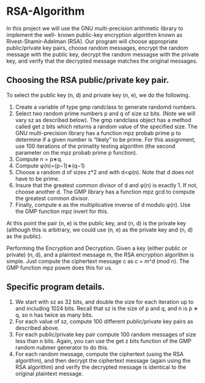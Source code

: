 # RSA-Algorithm

In this project we will use the GNU multi-precision arithmetic library to implement the well- known public-key encryption algorithm known as Rivest-Shamir-Adelman (RSA). Our program will choose appropriate public/private key pairs, choose random messages, encrypt the random message with the public key, decrypt the random messagse with the private key, and verify that the decrypted message matches the original messages.

## Choosing the RSA public/private key pair. 
To select the public key (n, d) and private key (n, e), we do the following.

1. Create a variable of type gmp randclass to generate randomd numbers.
2. Select two random prime numbers p and q of size sz bits. (Note we will vary sz as described below). The gmp randclass object has a method called get z bits which returns a random value of the specified size. The GNU multi-precision library has a function mpz probab prime p to determine if a given number is “likely” to be prime. For this assignment, use 100 iterations of the primality testing algorithm (the second parameter on the mpz probab prime p function).
3. Compute n = p∗q.
4. Compute φ(n)=(p−1)∗(q−1)
5. Choose a random d of sizes z*2 and with d<φ(n). Note that d does not have to be prime.
6. Insure that the greatest common divisor of d and φ(n) is exactly 1. If not, choose another d. The GMP library has a function mpz gcd to compute the greatest common divisor.
7. Finally, compute e as the multiplicative inverse of d modulo φ(n). Use the GMP function mpz invert for this.

At this point the pair (n, e) is the public key, and (n, d) is the private key (although this is arbitrary, we could use (n, e) as the private key and (n, d) as the public).

Performing the Encryption and Decryption. Given a key (either public or private) (n, d), and a plaintext message m, the RSA encryption algorithm is simple. Just compute the ciphertext message c as c = m^d (mod n). The GMP function mpz powm does this for us.

## Specific program details.

1. We start with sz as 32 bits, and double the size for each iteration up to and including 1024 bits. Recall that sz is the size of p and q, and n is p ∗ q, so n has twice as many bits.
2. For each value of sz, compute 100 different public/private key pairs as described above.
3. For each public/private key pair compute 100 random messages of size less than n bits. Again, you can use the get z bits function of the GMP random nubmer generator to do this.
4. For each random message, compute the ciphertext (using the RSA algorithm), and then decrypt the ciphertext message (again using the RSA algorithm) and verify the decrypted message is identical to the original plaintext message.
